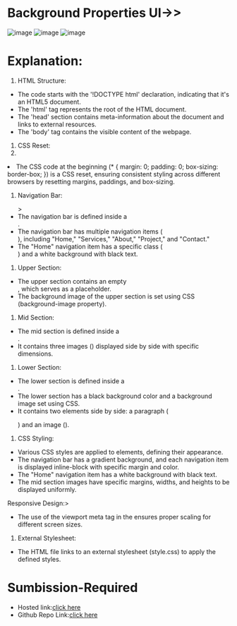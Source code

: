 # Background Properties UI->>
![image](https://github.com/namishagurunani/BackgroundProperties/assets/126158413/8763c771-544c-4ad2-9f90-a07c18f297f9)
![image](https://github.com/namishagurunani/BackgroundProperties/assets/126158413/ae47e428-ea42-49f0-b8d9-f74d0e276a00)
![image](https://github.com/namishagurunani/BackgroundProperties/assets/126158413/87601653-9ff5-4b9b-b4f2-d65e29c6de2e)
# Explanation:
<ol>
<li>HTML Structure:</li>
</ol>
<ul><li>The code starts with the '!DOCTYPE html' declaration, indicating that it's an HTML5 document.</li>
<li>The 'html' tag represents the root of the HTML document.</li>
<li>The 'head' section contains meta-information about the document and links to external resources.</li>
<li>The 'body' tag contains the visible content of the webpage.</li></ul>
  <ol>
<li>CSS Reset:<li></ol>
</ul>
<li>The CSS code at the beginning (* { margin: 0; padding: 0; box-sizing: border-box; }) is a CSS reset, ensuring consistent styling across different browsers by resetting margins, paddings, and box-sizing.</li></ul>
  <ol>
<li>Navigation Bar:</li></ol>
<ul>><li>The navigation bar is defined inside a <div class="navbar">.</li>
<li>The navigation bar has multiple navigation items (<div class="nav">), including "Home," "Services," "About," "Project," and "Contact."</li>
<li>The "Home" navigation item has a specific class (<div class="nav home">) and a white background with black text.</li></ul>
<ol><li>Upper Section:</li></ol>

<ul><li>The upper section contains an empty <div class="upper">, which serves as a placeholder.</li>
<li>The background image of the upper section is set using CSS (background-image property).</li></ul>
<ol><li>Mid Section:</li></ol>

<ul><li>The mid section is defined inside a <div class="mid">.</li>
<li>It contains three images (<img>) displayed side by side with specific dimensions.</li></ul>
<ol><li>Lower Section:</li></ol>

<ul><li>The lower section is defined inside a <div class="lower">.</li>
<li>The lower section has a black background color and a background image set using CSS.</li>
<li>It contains two elements side by side: a paragraph (<p class="lower_left">) and an image (<img class="lower_right">).</li></ul>
<ol><li>CSS Styling:</li></ol>

<ul><li>Various CSS styles are applied to elements, defining their appearance.</li>
<li>The navigation bar has a gradient background, and each navigation item is displayed inline-block with specific margin and color.</li>
<li>The "Home" navigation item has a white background with black text.</li>
<li>The mid section images have specific margins, widths, and heights to be displayed uniformly.</li></ul>
<ol<li>Responsive Design:</li>></ol>

<ul><li>The use of the viewport meta tag in the <head> ensures proper scaling for different screen sizes.</li></ul>
<ol><li>External Stylesheet:</li></ol>

<ul><li>The HTML file links to an external stylesheet (style.css) to apply the defined styles.</li></ul>


# Sumbission-Required
- Hosted link:[click here](https://namishagurunani.github.io/BackgroundProperties/)
- Github Repo Link:[click here](https://github.com/namishagurunani/BackgroundProperties)
